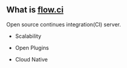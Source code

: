 ## What is [flow.ci](https://github.com/flowci)

Open source continues integration(CI) server.

- Scalability

- Open Plugins

- Cloud Native
